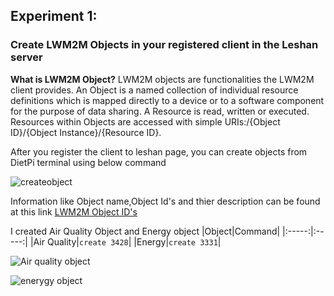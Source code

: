 ## Experiment 1:
### Create LWM2M Objects in your registered client in the Leshan server

**What is LWM2M Object?**
LWM2M objects are functionalities the LWM2M client provides. An Object is a named collection of individual resource definitions which is mapped directly to a device or to a software component for the purpose of data sharing. A Resource is read, written or executed. Resources within Objects are accessed with simple URIs:/{Object ID}/{Object Instance}/{Resource ID}.

After you register the client to leshan page, you can create objects from DietPi terminal using below command

![createobject](https://user-images.githubusercontent.com/112504410/191579708-0ae2e7e5-c00a-4300-b7d5-99b76c986bfa.png)

Information like Object name,Object Id's and thier description can be found at this link [LWM2M Object ID's](https://technical.openmobilealliance.org/OMNA/LwM2M/LwM2MRegistry.html)

I created Air Quality Object and Energy object
|Object|Command|
|:-----:|:-----:|
|Air Quality|`create 3428`|
|Energy|`create 3331`|

![Air quality object](https://user-images.githubusercontent.com/112504410/191582126-510123ff-2f11-4165-be87-d03d8804bc81.png)

![enerygy object](https://user-images.githubusercontent.com/112504410/191582153-3f8d04b9-5339-4e2a-be35-3b0ddb1517ac.png)
